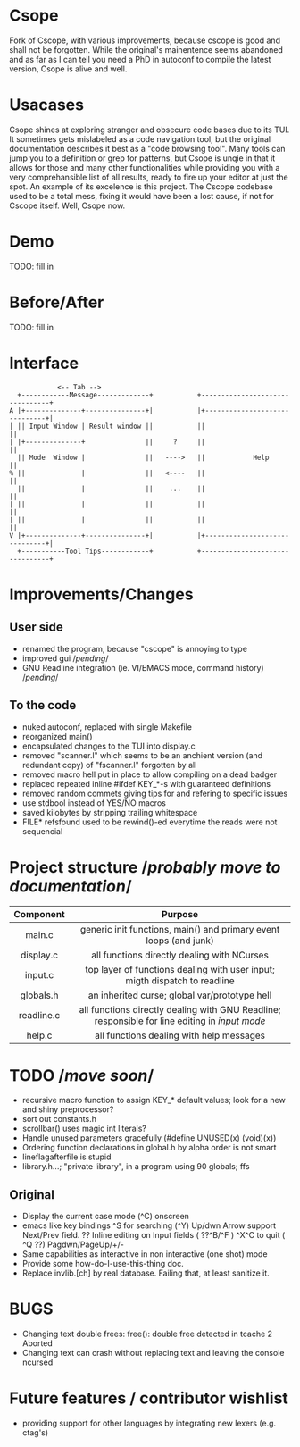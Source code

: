 # Csope
Fork of Cscope, with various improvements, because cscope is good and shall not be forgotten.
While the original's mainentence seems abandoned and as far as I can tell you need a PhD in autoconf to compile the latest version,
Csope is alive and well.

# Usacases
Csope shines at exploring stranger and obsecure code bases due to its TUI.
It sometimes gets mislabeled as a code navigation tool, but the original documentation describes it best as a "code browsing tool".
Many tools can jump you to a definition or grep for patterns,
but Csope is unqie in that it allows for those and many other functionalities while providing you with a very comprehansible list of all results,
ready to fire up your editor at just the spot.
An example of its excelence is this project. The Cscope codebase used to be a total mess,
fixing it would have been a lost cause, if not for Cscope itself. Well, Csope now.

# Demo
 TODO: fill in

# Before/After
 TODO: fill in

# Interface
	            <-- Tab -->
	  +------------Message-------------+           +--------------------------------+
	A |+--------------+---------------+|           |+------------------------------+|
	| || Input Window | Result window ||           ||                              ||
	| |+--------------+               ||     ?     ||                              ||
	  || Mode  Window |               ||   ---->   ||            Help              ||
	% ||              |               ||   <----   ||                              ||
	  ||              |               ||    ...    ||                              ||
	| ||              |               ||           ||                              ||
	| ||              |               ||           ||                              ||
	V |+--------------+---------------+|           |+------------------------------+|
	  +-----------Tool Tips------------+           +--------------------------------+

# Improvements/Changes
## User side
+ renamed the program, because "cscope" is annoying to type
+ improved gui	/*pending*/
+ GNU Readline integration (ie. VI/EMACS mode, command history) /*pending*/
## To the code
+ nuked autoconf, replaced with single Makefile
+ reorganized main()
+ encapsulated changes to the TUI into display.c
+ removed "scanner.l" which seems to be an anchient version (and redundant copy) of "fscanner.l" forgotten by all
+ removed macro hell put in place to allow compiling on a dead badger
+ replaced repeated inline #ifdef KEY_\*-s with guaranteed definitions
+ removed random commets giving tips for and refering to specific issues
+ use stdbool instead of YES/NO macros
+ saved kilobytes by stripping trailing whitespace
+ FILE\* refsfound used to be rewind()-ed everytime the reads were not sequencial

# Project structure	/*probably move to documentation*/
| Component | Purpose |
| :-------: | :-----: |
| main.c | generic init functions, main() and primary event loops (and junk)
| display.c | all functions directly dealing with NCurses |
| input.c | top layer of functions dealing with user input; migth dispatch to readline |
| globals.h | an inherited curse; global var/prototype hell |
| readline.c | all functions directly dealing with GNU Readline; responsible for line editing in *input mode* |
| help.c | all functions dealing with help messages |

# TODO /*move soon*/
 + recursive macro function to assign KEY_\* default values; look for a new and shiny preprocessor?
 + sort out constants.h
 + scrollbar() uses magic int literals?
 + Handle unused parameters gracefully (#define UNUSED(x) (void)(x))
 + Ordering function declarations in global.h by alpha order is not smart
 + lineflagafterfile is stupid
 + library.h...; "private library", in a program using 90 globals; ffs
## Original
+ Display the current case mode (^C) onscreen
+ emacs like key bindings
    ^S for searching (^Y)
    Up/dwn Arrow support Next/Prev field. ??
    Inline editing on Input fields ( ??^B/^F )
    ^X^C to quit ( ^Q ??)
    Pagdwn/PageUp/+/- 
+ Same capabilities as interactive in non interactive (one shot) mode
+ Provide some how-do-I-use-this-thing doc.
+ Replace invlib.[ch] by real database.  Failing that, at least sanitize it.


# BUGS
 + Changing text double frees:
 	free(): double free detected in tcache 2
 	Aborted
 + Changing text can crash without replacing text and leaving the console ncursed

# Future features / contributor wishlist
+ providing support for other languages by integrating new lexers (e.g. ctag's)
